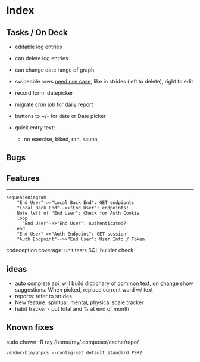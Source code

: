 # Index

## Tasks / On Deck

- editable log entries
- can delete log entries
- can change date range of graph
- swipeable rows [need use case](https://github.com/jemise111/react-native-swipe-list-view), like in strides (left to delete), right to edit
- record form: datepicker
- migrate cron job for daily report
- buttons to +/- for date or Date picker

- quick entry text:
  - no exercise, biked, ran, sauna,
  
## Bugs

## Features

----

```mermaid
sequenceDiagram
    "End User"->>"Local Back End": GET endpionts
    "Local Back End"-->>"End User": endpoints!
    Note left of "End User": Check for Auth Cookie
    loop
      "End User"->>"End User": Authenticated?
    end
    "End User"->>"Auth Endpoint": GET session
    "Auth Endpoint"-->>"End User": User Info / Token

```

codeception coverage: unit tests
  SQL builder check

## ideas

- auto complete api; will build dictionary of common text, on change show suggestions. When picked, replace current word w/ text
- reports: refer to strides
- New feature: spiritual, mental, physical scale tracker
- habit tracker - put total and % at end of month

## Known fixes

sudo chown -R ray /home/ray/.composer/cache/repo/

`vendor/bin/phpcs --config-set default_standard PSR2`
